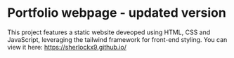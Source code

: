 # Portfolio webpage - updated version

This project features a static website deveoped using HTML, CSS and JavaScript, leveraging the tailwind framework for front-end styling.
You can view it here: https://sherlockx9.github.io/
